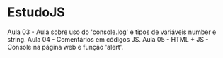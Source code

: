 # EstudoJS

Aula 03 - Aula sobre uso do 'console.log' e tipos de variáveis number e string.
Aula 04 - Comentários em códigos JS.
Aula 05 - HTML + JS - Console na página web e função 'alert'.